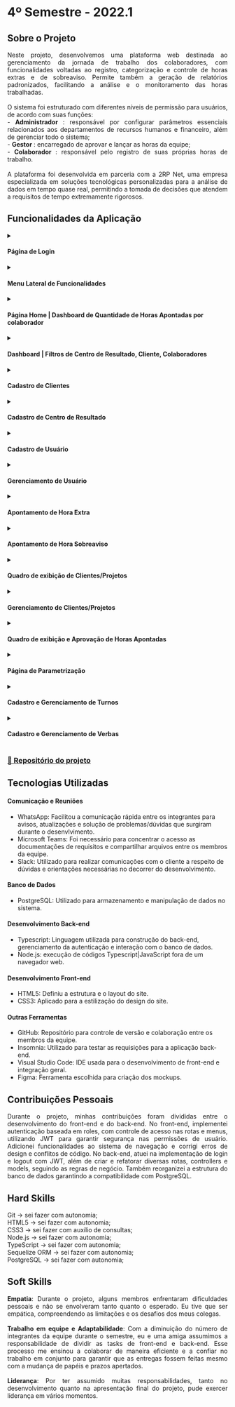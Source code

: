 # 4º Semestre - 2022.1

## Sobre o Projeto
<div align="justify">
    Neste projeto, desenvolvemos uma plataforma web destinada ao gerenciamento da jornada de trabalho dos colaboradores, com funcionalidades voltadas ao registro, categorização e controle de horas extras e de sobreaviso. Permite também a geração de relatórios padronizados, facilitando a análise e o monitoramento das horas trabalhadas.
    <br><br>
    O sistema foi estruturado com diferentes níveis de permissão para usuários, de acordo com suas funções:
    <br>
    - <b>Administrador</b> : responsável por configurar parâmetros essenciais relacionados aos departamentos de recursos humanos e financeiro, além de gerenciar todo o sistema;
    <br>
    - <b>Gestor</b> : encarregado de aprovar e lançar as horas da equipe;
    <br>
    - <b>Colaborador</b> : responsável pelo registro de suas próprias horas de trabalho.
    <br><br>
    A plataforma foi desenvolvida em parceria com a 2RP Net, uma empresa especializada em soluções tecnológicas personalizadas para a análise de dados em tempo quase real, permitindo a tomada de decisões que atendem a requisitos de tempo extremamente rigorosos.
</div>

## Funcionalidades da Aplicação

<div align="left">
  <details>
    <summary>
      <h4 align="left">Página de Login</h4>
    </summary>
    <img src="https://github.com/Grupo1API/2RP/blob/main/readme/sprint2/DoD/login.gif" width="1008px">
  </details>
  
  <details>
    <summary>
      <h4 align="left">Menu Lateral de Funcionalidades</h4>
    </summary>
    <img src="https://github.com/Grupo1API/2RP/blob/main/readme/sprint1/DoD/home_menu.gif" width="1008px">
  </details>

  <details>
    <summary>
      <h4 align="left">Página Home | Dashboard de Quantidade de Horas Apontadas por colaborador</h4>
    </summary>
    <img src="https://github.com/Grupo1API/2RP/blob/main/readme/sprint4/DoD/dashboard.png" width="1008px">
  </details>
    
  <details>
    <summary>
      <h4 align="left">Dashboard | Filtros de Centro de Resultado, Cliente, Colaboradores</h4>
    </summary>
    <img src="https://github.com/Grupo1API/2RP/blob/main/readme/sprint4/DoD/dashboard_home.gif" width="1008px">
  </details>

  <details>
    <summary>
      <h4 align="left">Cadastro de Clientes</h4>
    </summary>
    <img src="https://github.com/Grupo1API/2RP/blob/main/readme/sprint1/DoD/cadastro_cliente.gif" width="1008px">
  </details>

 <details>
    <summary>
      <h4 align="left">Cadastro de Centro de Resultado</h4>
    </summary>
    <img src="https://github.com/Grupo1API/2RP/blob/main/readme/sprint1/DoD/cadastro_cr.gif" width="1008px">
  </details>
  
  <details>
    <summary>
      <h4 align="left">Cadastro de Usuário</h4>
    </summary>
    <img src="https://github.com/Grupo1API/2RP/blob/main/readme/sprint2/DoD/cadastro_usuario.gif" width="1008px">
  </details>

  <details>
    <summary>
      <h4 align="left">Gerenciamento de Usuário</h4>
    </summary>
    <img src="https://github.com/Grupo1API/2RP/blob/main/readme/sprint2/DoD/gerenciar_usuario.gif" width="1008px">
  </details>

  <details>
    <summary>
      <h4 align="left">Apontamento de Hora Extra</h4>
    </summary>
    <img src="https://github.com/Grupo1API/2RP/blob/main/readme/sprint1/DoD/cadastro_cr.gif" width="1008px">
  </details>

  <details>
    <summary>
      <h4 align="left">Apontamento de Hora Sobreaviso</h4>
    </summary>
    <img src="https://github.com/Grupo1API/2RP/blob/main/readme/sprint1/DoD/apontamento_sobreaviso.gif" width="1008px">
  </details>

   <details>
    <summary>
      <h4 align="left">Quadro de exibição de Clientes/Projetos</h4>
    </summary>
    <img src="https://github.com/Grupo1API/2RP/blob/main/readme/sprint3/DoD/quadro_clientes.png" width="1008px">
  </details>

  <details>
    <summary>
      <h4 align="left">Gerenciamento de Clientes/Projetos</h4>
    </summary>
    <img src="https://github.com/Grupo1API/2RP/blob/main/readme/sprint3/DoD/gerenciamento.gif" width="1008px">
  </details>
  
   <details>
    <summary>
      <h4 align="left">Quadro de exibição e Aprovação de Horas Apontadas</h4>
    </summary>
    <img src="https://github.com/Grupo1API/2RP/blob/main/readme/sprint3/DoD/aprovacao.gif" width="1008px">
  </details>
  
  <details>
    <summary>
      <h4 align="left">Página de Parametrização</h4>
    </summary>
    <img src="https://github.com/Grupo1API/2RP/blob/main/readme/sprint3/DoD/parametrizacao.png" width="1008px">
  </details>

  <details>
    <summary>
      <h4 align="left">Cadastro e Gerenciamento de Turnos</h4>
    </summary>
    <img src="https://github.com/Grupo1API/2RP/blob/main/readme/sprint3/DoD/turno.gif" width="1008px">
  </details>

  <details>
    <summary>
      <h4 align="left">Cadastro e Gerenciamento de Verbas</h4>
    </summary>
    <img src="https://github.com/Grupo1API/2RP/blob/main/readme/sprint3/DoD/verba.gif" width="1008px">
  </details>
</div>

### [📂 Repositório do projeto](https://github.com/Grupo1API/2RP)

## Tecnologias Utilizadas

 #### Comunicação e Reuniões
  - WhatsApp: Facilitou a comunicação rápida entre os integrantes para avisos, atualizações e solução de problemas/dúvidas que surgiram durante o desenvlvimento.
  - Microsoft Teams: Foi necessário para concentrar o acesso as documentações de requisitos e compartilhar arquivos entre os membros da equipe.
  - Slack: Utilizado para realizar comunicações com o cliente a respeito de dúvidas e orientações necessárias no decorrer do desenvolvimento.
  
  #### Banco de Dados
  - PostgreSQL: Utilizado para armazenamento e manipulação de dados no sistema.
  
  #### Desenvolvimento Back-end
  - Typescript: Linguagem utilizada para construção do back-end, gerenciamento da autenticação e interação com o banco de dados.
  - Node.js: execução de códigos Typescript|JavaScript fora de um navegador web.
  
  #### Desenvolvimento Front-end
  - HTML5: Definiu a estrutura e o layout do site.
  - CSS3: Aplicado para a estilização do design do site.
  
  #### Outras Ferramentas
  - GitHub: Repositório para controle de versão e colaboração entre os membros da equipe.
  - Insomnia: Utilizado para testar as requisições para a aplicação back-end.
  - Visual Studio Code: IDE usada para o desenvolvimento de front-end e integração geral.
  - Figma: Ferramenta escolhida para criação dos mockups.

## Contribuições Pessoais

<div align="justify">
  Durante o projeto, minhas contribuições foram divididas entre o desenvolvimento do front-end e do back-end. No front-end, implementei autenticação baseada em roles, com controle de acesso nas rotas e menus, utilizando JWT para garantir segurança nas permissões de usuário. Adicionei funcionalidades ao sistema de navegação e corrigi erros de design e conflitos de código. No back-end, atuei na implementação de login e logout com JWT, além de criar e refatorar diversas rotas, controllers e models, seguindo as regras de negócio. Também reorganizei a estrutura do banco de dados garantindo a compatibilidade com PostgreSQL.
</div>

## Hard Skills

<div align="left">
  Git → sei fazer com autonomia;
  <br>
  HTML5 → sei fazer com autonomia;
  <br>
  CSS3 → sei fazer com auxílio de consultas;
  <br>
  Node.js → sei fazer com autonomia;
  <br>
  TypeScript → sei fazer com autonomia;
  <br>
  Sequelize ORM → sei fazer com autonomia;
  <br>
  PostgreSQL → sei fazer com autonomia;
</div>

## Soft Skills

<div align="justify">
  <b>Empatia</b>: Durante o projeto, alguns membros enfrentaram dificuldades pessoais e não se envolveram tanto quanto o esperado. Eu tive que ser empática, compreendendo as limitações e os desafios dos meus colegas.
  <br><br>
  <b>Trabalho em equipe e Adaptabilidade</b>: Com a diminuição do número de integrantes da equipe durante o semestre, eu e uma amiga assumimos a responsabilidade de dividir as tasks de front-end e back-end. Esse processo me ensinou a colaborar de maneira eficiente e a confiar no trabalho em conjunto para garantir que as entregas fossem feitas mesmo com a mudança de papéis e prazos apertados.
  <br><br>
  <b>Liderança</b>: Por ter assumido muitas responsabilidades, tanto no desenvolvimento quanto na apresentação final do projeto, pude exercer liderança em vários momentos.
</div>
